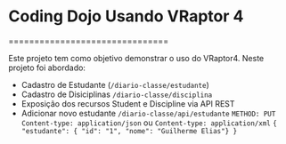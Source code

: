 # Coding Dojo Usando VRaptor 4
===============================

Este projeto tem como objetivo demonstrar o uso do VRaptor4. Neste projeto foi abordado:

* Cadastro de Estudante (`/diario-classe/estudante`)
* Cadastro de Disiciplinas `/diario-classe/disciplina`
* Exposição dos recursos Student e Discipline via API REST
 * Adicionar novo estudante `/diario-classe/api/estudante`
   `METHOD: PUT`
   `Content-type: application/json` ou `Content-type: application/xml`
   `{ "estudante": { "id": "1", "nome": "Guilherme Elias"} }` 
